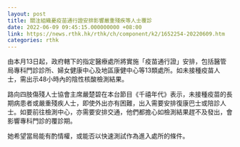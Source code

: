 ```yaml
---
layout: post
title: 關注組織憂疫苗通行證安排影響嚴重殘疾等人士覆診
date: 2022-06-09 09:45:15.000000000 +08:00
link: https://news.rthk.hk/rthk/ch/component/k2/1652254-20220609.htm
categories: rthk
---
```


由本月13日起，政府轄下的指定醫療處所將實施「疫苗通行證」安排，包括醫管局專科門診診所、婦女健康中心及地區康健中心等13類處所。如未接種疫苗人士，需出示48小時內的陰性核酸檢測結果。

路向四肢傷殘人士協會主席嚴楚碧在本台節目《千禧年代》表示，未接種疫苗的長期病患者或嚴重殘疾人士，即使外出亦有困難，出入需要安排復康巴士或陪診人士。如要前往檢測中心，亦需要安排交通，他們都擔心如檢測結果趕不及發出，會影響專科門診的覆診期。

她希望當局能有酌情權，或能否以快速測試作為進入處所的條件。
